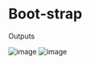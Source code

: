 # Boot-strap

Outputs

![image](https://user-images.githubusercontent.com/88631803/192439223-d478b829-30b5-43c2-8732-410771992c4a.png)
![image](https://user-images.githubusercontent.com/88631803/192439326-21e9d2df-2668-4328-8a35-f11cd38720cc.png)
